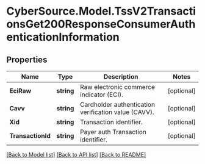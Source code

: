 # CyberSource.Model.TssV2TransactionsGet200ResponseConsumerAuthenticationInformation
## Properties

Name | Type | Description | Notes
------------ | ------------- | ------------- | -------------
**EciRaw** | **string** | Raw electronic commerce indicator (ECI). | [optional] 
**Cavv** | **string** | Cardholder authentication verification value (CAVV). | [optional] 
**Xid** | **string** | Transaction identifier. | [optional] 
**TransactionId** | **string** | Payer auth Transaction identifier. | [optional] 

[[Back to Model list]](../README.md#documentation-for-models) [[Back to API list]](../README.md#documentation-for-api-endpoints) [[Back to README]](../README.md)

